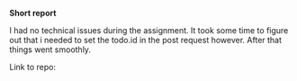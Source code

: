 **Short report**

I had no technical issues during the assignment. It took some time to figure out that i needed to set the todo.id in the post request however.
After that things went smoothly.

Link to repo: 
